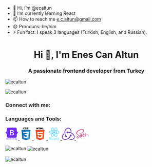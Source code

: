- 👋 Hi, I’m @ecaltun
- 🌱 I’m currently learning React
- 📫 How to reach me e.c.altun@gmail.com
- 😄 Pronouns: he/him
- ⚡ Fun fact: I speak 3 languages (Turkish, English, and Russian).

<h1 align="center">Hi 👋, I'm Enes Can Altun</h1>
<h3 align="center">A passionate frontend developer from Turkey</h3>

<p align="left"> <img src="https://komarev.com/ghpvc/?username=ecaltun&label=Profile%20views&color=0e75b6&style=flat" alt="ecaltun" /> </p>

<p align="left"> <a href="https://github.com/ryo-ma/github-profile-trophy"><img src="https://github-profile-trophy.vercel.app/?username=ecaltun" alt="ecaltun" /></a> </p>

<h3 align="left">Connect with me:</h3>
<p align="left">
</p>

<h3 align="left">Languages and Tools:</h3>
<p align="left"> <a href="https://getbootstrap.com" target="_blank" rel="noreferrer"> <img src="https://raw.githubusercontent.com/devicons/devicon/master/icons/bootstrap/bootstrap-plain-wordmark.svg" alt="bootstrap" width="40" height="40"/> </a> <a href="https://www.w3schools.com/css/" target="_blank" rel="noreferrer"> <img src="https://raw.githubusercontent.com/devicons/devicon/master/icons/css3/css3-original-wordmark.svg" alt="css3" width="40" height="40"/> </a> <a href="https://www.w3.org/html/" target="_blank" rel="noreferrer"> <img src="https://raw.githubusercontent.com/devicons/devicon/master/icons/html5/html5-original-wordmark.svg" alt="html5" width="40" height="40"/> </a> <a href="https://reactjs.org/" target="_blank" rel="noreferrer"> <img src="https://raw.githubusercontent.com/devicons/devicon/master/icons/react/react-original-wordmark.svg" alt="react" width="40" height="40"/> </a> <a href="https://redux.js.org" target="_blank" rel="noreferrer"> <img src="https://raw.githubusercontent.com/devicons/devicon/master/icons/redux/redux-original.svg" alt="redux" width="40" height="40"/> </a> <a href="https://sass-lang.com" target="_blank" rel="noreferrer"> <img src="https://raw.githubusercontent.com/devicons/devicon/master/icons/sass/sass-original.svg" alt="sass" width="40" height="40"/> </a> </p>

<p><img align="left" src="https://github-readme-stats.vercel.app/api/top-langs?username=ecaltun&show_icons=true&locale=en&layout=compact" alt="ecaltun" /></p>

<p>&nbsp;<img align="center" src="https://github-readme-stats.vercel.app/api?username=ecaltun&show_icons=true&locale=en" alt="ecaltun" /></p>

<p><img align="center" src="https://github-readme-streak-stats.herokuapp.com/?user=ecaltun&" alt="ecaltun" /></p>

<!---
ecaltun/ecaltun is a ✨ special ✨ repository because its `README.md` (this file) appears on your GitHub profile.
You can click the Preview link to take a look at your changes.
--->
